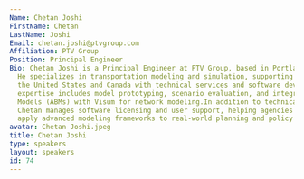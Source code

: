 ```yaml
---
Name: Chetan Joshi
FirstName: Chetan
LastName: Joshi
Email: chetan.joshi@ptvgroup.com
Affiliation: PTV Group
Position: Principal Engineer
Bio: Chetan Joshi is a Principal Engineer at PTV Group, based in Portland, Oregon.
  He specializes in transportation modeling and simulation, supporting users across
  the United States and Canada with technical services and software development. His
  expertise includes model prototyping, scenario evaluation, and integrating Activity-Based
  Models (ABMs) with Visum for network modeling.In addition to technical development,
  Chetan manages software licensing and user support, helping agencies and researchers
  apply advanced modeling frameworks to real-world planning and policy analysis.
avatar: Chetan Joshi.jpeg
title: Chetan Joshi
type: speakers
layout: speakers
id: 74
---
```

